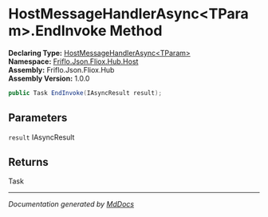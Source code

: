 ﻿<!--  
  <auto-generated>   
    The contents of this file were generated by a tool.  
    Changes to this file may be list if the file is regenerated  
  </auto-generated>   
-->

# HostMessageHandlerAsync\<TParam\>.EndInvoke Method

**Declaring Type:** [HostMessageHandlerAsync\<TParam\>](../index.md)  
**Namespace:** [Friflo.Json.Fliox.Hub.Host](../../index.md)  
**Assembly:** Friflo.Json.Fliox.Hub  
**Assembly Version:** 1.0.0

```csharp
public Task EndInvoke(IAsyncResult result);
```

## Parameters

`result`  IAsyncResult

## Returns

Task

___

*Documentation generated by [MdDocs](https://github.com/ap0llo/mddocs)*
